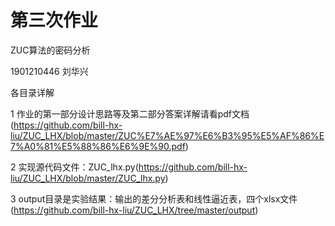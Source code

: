 # 第三次作业

ZUC算法的密码分析

1901210446 刘华兴

各目录详解

1 作业的第一部分设计思路等及第二部分答案详解请看pdf文档(https://github.com/bill-hx-liu/ZUC_LHX/blob/master/ZUC%E7%AE%97%E6%B3%95%E5%AF%86%E7%A0%81%E5%88%86%E6%9E%90.pdf)

2 实现源代码文件：ZUC_lhx.py(https://github.com/bill-hx-liu/ZUC_LHX/blob/master/ZUC_lhx.py)

3 output目录是实验结果：输出的差分分析表和线性逼近表，四个xlsx文件(https://github.com/bill-hx-liu/ZUC_LHX/tree/master/output)
